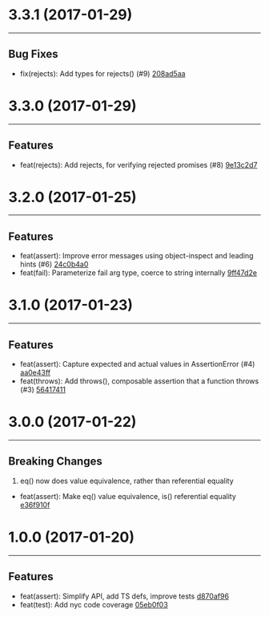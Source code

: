 # 3.3.1 (2017-01-29)
---

## Bug Fixes

- fix(rejects): Add types for rejects() (#9) [208ad5aa](/commits/208ad5aad5556bf9e571ca1dce1cd54d24524970)

# 3.3.0 (2017-01-29)
---

## Features

- feat(rejects): Add rejects, for verifying rejected promises (#8) [9e13c2d7](/commits/9e13c2d7f2d10f53a9a26c709dfa5b5519abe3fb)

# 3.2.0 (2017-01-25)
---

## Features

- feat(assert): Improve error messages using object-inspect and leading hints (#6) [24c0b4a0](/commits/24c0b4a0b58e70dc1313524064da817176026b3d)
- feat(fail): Parameterize fail arg type, coerce to string internally [9ff47d2e](/commits/9ff47d2e5e975cf0181dfda6a2a498a29ad780ff)

# 3.1.0 (2017-01-23)
---

## Features

- feat(assert): Capture expected and actual values in AssertionError (#4) [aa0e43ff](/commits/aa0e43ffc17ecbeb7847e491722b83df66e8f951)
- feat(throws): Add throws(), composable assertion that a function throws (#3) [56417411](/commits/5641741130e5a1b06bab17ed63ab15ff1909fe81)

# 3.0.0 (2017-01-22)
---

## Breaking Changes

1. eq() now does value equivalence, rather than referential equality
  - feat(assert): Make eq() value equivalence, is() referential equality [e36f910f](/commits/e36f910fcb1572171e86cb4d85ca51764e186af7)

# 1.0.0 (2017-01-20)
---

## Features

- feat(assert): Simplify API, add TS defs, improve tests [d870af96](/commits/d870af96472700d220b1c7d453a36e40a8657118)
- feat(test): Add nyc code coverage [05eb0f03](/commits/05eb0f03d7fb79adc8e99367a4d11a288d8f5bdb)


